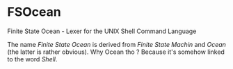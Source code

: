# FSOcean
Finite State Ocean - Lexer for the UNIX Shell Command Language

The name *Finite State Ocean* is derived from *Finite State Machin* and *Ocean* (the latter is rather obvious). Why Ocean tho ? Because it's somehow linked to the word *Shell*.
